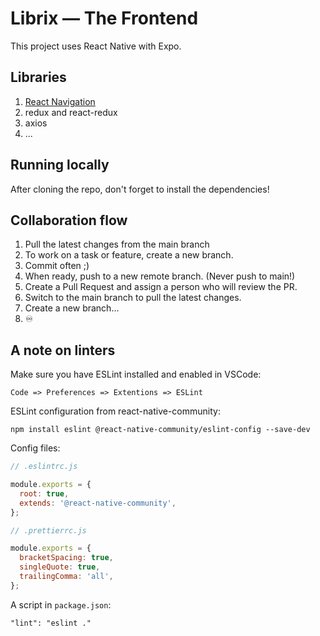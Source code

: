 # Librix — The Frontend

This project uses React Native with Expo.

## Libraries

1. [React Navigation](https://reactnavigation.org/)
2. redux and react-redux
3. axios
4. ...

## Running locally

After cloning the repo, don't forget to install the dependencies!

## Collaboration flow

1. Pull the latest changes from the main branch
2. To work on a task or feature, create a new branch.
3. Commit often ;)
4. When ready, push to a new remote branch. (Never push to main!)
5. Create a Pull Request and assign a person who will review the PR.
6. Switch to the main branch to pull the latest changes.
7. Create a new branch...
8. :infinity:

## A note on linters

Make sure you have ESLint installed and enabled in VSCode:

`Code => Preferences => Extentions => ESLint`

ESLint configuration from react-native-community:

`npm install eslint @react-native-community/eslint-config --save-dev`

Config files:

```javascript
// .eslintrc.js

module.exports = {
  root: true,
  extends: '@react-native-community',
};
```

```javascript
// .prettierrc.js

module.exports = {
  bracketSpacing: true,
  singleQuote: true,
  trailingComma: 'all',
};
```

A script in `package.json`:

`"lint": "eslint ."`
